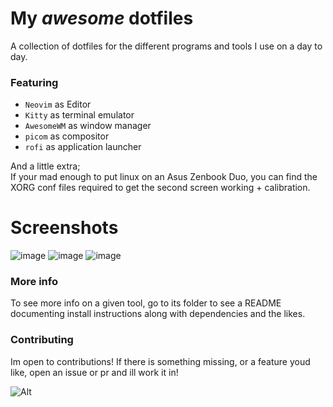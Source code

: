 # My *awesome* dotfiles

A collection of dotfiles for the different programs and tools I use on a day to day.

### Featuring  

* `Neovim` as Editor
* `Kitty` as terminal emulator
* `AwesomeWM` as window manager
* `picom` as compositor
* `rofi` as application launcher

And a little extra;  
If your mad enough to put linux on an Asus Zenbook Duo, you can find the XORG conf files required to get the second screen working +
calibration.

# Screenshots
![image](https://user-images.githubusercontent.com/34988548/205111268-698b0b7a-2225-41d7-a07c-67d4bda346b6.png)
![image](https://user-images.githubusercontent.com/34988548/205111438-04495a17-ed3f-48a5-a51c-037da6b089ea.png)
![image](https://user-images.githubusercontent.com/34988548/205111838-c5199625-a5c9-4a96-b554-29aa9a6bfdef.png)


### More info

To see more info on a given tool, go to its folder to see a README documenting install instructions
along with dependencies and the likes.

### Contributing

Im open to contributions! If there is something missing, or a feature youd like, open an issue or pr and ill work it in!

![Alt](https://repobeats.axiom.co/api/embed/cfce6e9d242557fc3e91b4c160ad5ee14afc33c8.svg "Repobeats analytics image")
